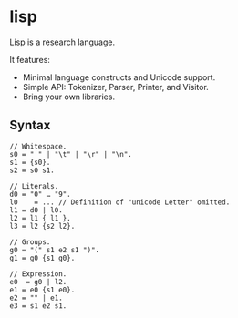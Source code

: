 # lisp

Lisp is a research language.

It features:

* Minimal language constructs and Unicode support.
* Simple API: Tokenizer, Parser, Printer, and Visitor.
* Bring your own libraries.

## Syntax

```
// Whitespace.
s0 = " " | "\t" | "\r" | "\n".
s1 = {s0}.
s2 = s0 s1.

// Literals.
d0 = "0" … "9".
l0    = ... // Definition of "unicode Letter" omitted.
l1 = d0 | l0.
l2 = l1 { l1 }.
l3 = l2 {s2 l2}.

// Groups.
g0 = "(" s1 e2 s1 ")".
g1 = g0 {s1 g0}. 

// Expression.
e0  = g0 | l2.
e1 = e0 {s1 e0}.
e2 = "" | e1.
e3 = s1 e2 s1.
```
